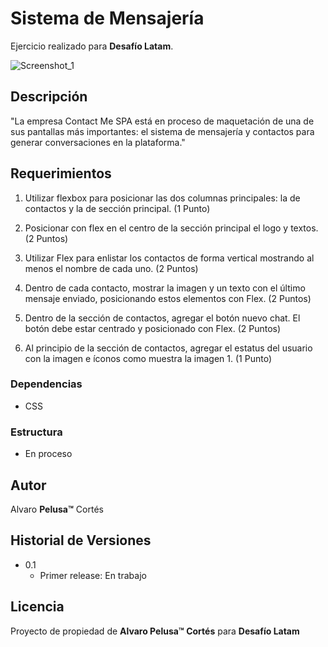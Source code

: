 # Sistema de Mensajería

Ejercicio realizado para **Desafío Latam**.

![Screenshot_1](https://github.com/donpelusa/desafio-05-sistemaMensajeria/assets/92953141/27b9b978-f2cf-4312-b268-77518c7b6a2a)

## Descripción

"La empresa Contact Me SPA está en proceso de maquetación de una de sus pantallas más
importantes: el sistema de mensajería y contactos para generar conversaciones en la
plataforma."

## Requerimientos

1. Utilizar flexbox para posicionar las dos columnas principales: la de contactos y la de
sección principal. (1 Punto)

2. Posicionar con flex en el centro de la sección principal el logo y textos. (2 Puntos)

3. Utilizar Flex para enlistar los contactos de forma vertical mostrando al menos el nombre de cada uno. (2 Puntos)

4. Dentro de cada contacto, mostrar la imagen y un texto con el último mensaje enviado,
posicionando estos elementos con Flex. (2 Puntos)

5. Dentro de la sección de contactos, agregar el botón nuevo chat. El botón debe estar
centrado y posicionado con Flex. (2 Puntos)

6. Al principio de la sección de contactos, agregar el estatus del usuario con la imagen e íconos como muestra la imagen 1. (1 Punto)

### Dependencias

* CSS

### Estructura

* En proceso


## Autor

Alvaro **Pelusa™** Cortés

## Historial de Versiones

* 0.1
    * Primer release: En trabajo

## Licencia

Proyecto de propiedad de **Alvaro Pelusa™ Cortés** para **Desafío Latam**
